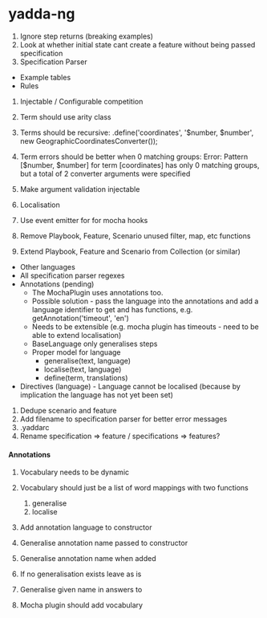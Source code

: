 # yadda-ng

1. Ignore step returns (breaking examples)
1. Look at whether initial state cant create a feature without being passed specification
1. Specification Parser

- Example tables
- Rules

1. Injectable / Configurable competition
1. Term should use arity class
1. Terms should be recursive: .define('coordinates', '$number, $number', new GeographicCoordinatesConverter());
1. Term errors should be better when 0 matching groups: Error: Pattern [$number, $number] for term [coordinates] has only 0 matching groups, but a total of 2 converter arguments were specified
1. Make argument validation injectable
1. Localisation
1. Use event emitter for for mocha hooks

1. Remove Playbook, Feature, Scenario unused filter, map, etc functions
1. Extend Playbook, Feature and Scenario from Collection (or similar)

- Other languages
- All specification parser regexes
- Annotations (pending)
  - The MochaPlugin uses annotations too.
  - Possible solution - pass the language into the annotations and add a language identifier to get and has functions, e.g. getAnnotation('timeout', 'en')
  - Needs to be extensible (e.g. mocha plugin has timeouts - need to be able to extend localisation)
  - BaseLanguage only generalises steps
  - Proper model for language
    - generalise(text, language)
    - localise(text, language)
    - define(term, translations)
- Directives (language) - Language cannot be localised (because by implication the language has not yet been set)

1. Dedupe scenario and feature
1. Add filename to specification parser for better error messages
1. .yaddarc
1. Rename specification => feature / specifications => features?

#### Annotations

1. Vocabulary needs to be dynamic
1. Vocabulary should just be a list of word mappings with two functions

   1. generalise
   2. localise

1. Add annotation language to constructor
1. Generalise annotation name passed to constructor
1. Generalise annotation name when added
1. If no generalisation exists leave as is
1. Generalise given name in answers to
1. Mocha plugin should add vocabulary
